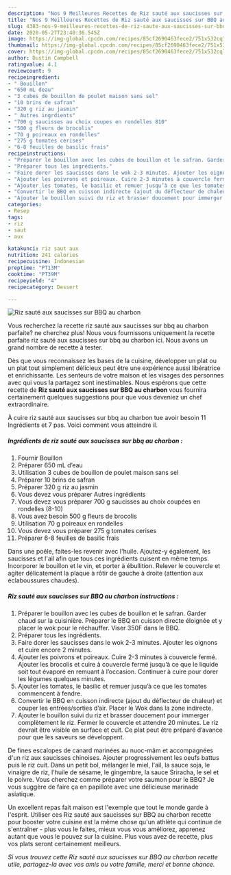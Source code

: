 ```yaml
---
description: "Nos 9 Meilleures Recettes de Riz sauté aux saucisses sur BBQ au charbon"
title: "Nos 9 Meilleures Recettes de Riz sauté aux saucisses sur BBQ au charbon"
slug: 4383-nos-9-meilleures-recettes-de-riz-saute-aux-saucisses-sur-bbq-au-charbon
date: 2020-05-27T23:40:36.545Z
image: https://img-global.cpcdn.com/recipes/85cf2690463fece2/751x532cq70/riz-saute-aux-saucisses-sur-bbq-au-charbon-photo-principale-de-la-recette.jpg
thumbnail: https://img-global.cpcdn.com/recipes/85cf2690463fece2/751x532cq70/riz-saute-aux-saucisses-sur-bbq-au-charbon-photo-principale-de-la-recette.jpg
cover: https://img-global.cpcdn.com/recipes/85cf2690463fece2/751x532cq70/riz-saute-aux-saucisses-sur-bbq-au-charbon-photo-principale-de-la-recette.jpg
author: Dustin Campbell
ratingvalue: 4.1
reviewcount: 9
recipeingredient:
- " Bouillon"
- "650 mL deau"
- "3 cubes de bouillon de poulet maison sans sel"
- "10 brins de safran"
- "320 g riz au jasmin"
- " Autres ingrdients"
- "700 g saucisses au choix coupes en rondelles 810"
- "500 g fleurs de brocolis"
- "70 g poireaux en rondelles"
- "275 g tomates cerises"
- "6-8 feuilles de basilic frais"
recipeinstructions:
- "Préparer le bouillon avec les cubes de bouillon et le safran. Garder chaud sur la cuisinière. Préparer le BBQ en cuisson directe éloignée et y placer le wok pour le réchauffer. Viser 350F dans le BBQ."
- "Préparer tous les ingrédients."
- "Faire dorer les saucisses dans le wok 2-3 minutes. Ajouter les oignons et cuire encore 2 minutes."
- "Ajouter les poivrons et poireaux. Cuire 2-3 minutes à couvercle fermé. Ajouter les brocolis et cuire à couvercle fermé jusqu’à ce que le liquide soit tout évaporé en remuant à l’occasion. Continuer à cuire pour dorer les légumes quelques minutes."
- "Ajouter les tomates, le basilic et remuer jusqu’à ce que les tomates commencent à fendre."
- "Convertir le BBQ en cuisson indirecte (ajout du déflecteur de chaleur) et couper les entrées/sorties d’air. Placer le Wok dans la zone indirecte."
- "Ajouter le bouillon suivi du riz et brasser doucement pour immerger complètement le riz. Fermer le couvercle et attendre 20 minutes. Le riz devrait être visible en surface et cuit. Ce plat peut être préparé d’avance pour que les saveurs se développent."
categories:
- Resep
tags:
- riz
- saut
- aux

katakunci: riz saut aux 
nutrition: 241 calories
recipecuisine: Indonesian
preptime: "PT13M"
cooktime: "PT39M"
recipeyield: "4"
recipecategory: Dessert

---
```



![Riz sauté aux saucisses sur BBQ au charbon](https://img-global.cpcdn.com/recipes/85cf2690463fece2/751x532cq70/riz-saute-aux-saucisses-sur-bbq-au-charbon-photo-principale-de-la-recette.jpg)

Vous recherchez la recette riz sauté aux saucisses sur bbq au charbon parfaite? ne cherchez plus! Nous vous fournissons uniquement la recette parfaite riz sauté aux saucisses sur bbq au charbon ici. Nous avons un grand nombre de recette à tester.

Dès que vous reconnaissez les bases de la cuisine, développer un plat ou un plat tout simplement délicieux peut être une expérience aussi libératrice et enrichissante. Les senteurs de votre maison et les visages des personnes avec qui vous la partagez sont inestimables. Nous espérons que cette recette de <strong> Riz sauté aux saucisses sur BBQ au charbon </strong> vous fournira certainement quelques suggestions pour que vous deveniez un chef extraordinaire.

<!--inarticleads1-->

À cuire riz sauté aux saucisses sur bbq au charbon tue avoir besoin 11 Ingrédients et 7 pas. Voici comment vous atteindre il.

##### Ingrédients de riz sauté aux saucisses sur bbq au charbon :

1. Fournir  Bouillon
1. Préparer 650 mL d’eau
1. Utilisation 3 cubes de bouillon de poulet maison sans sel
1. Préparer 10 brins de safran
1. Préparer 320 g riz au jasmin
1. Vous devez vous préparer  Autres ingrédients
1. Vous devez vous préparer 700 g saucisses au choix coupées en rondelles (8-10)
1. Vous avez besoin 500 g fleurs de brocolis
1. Utilisation 70 g poireaux en rondelles
1. Vous devez vous préparer 275 g tomates cerises
1. Préparer 6-8 feuilles de basilic frais


Dans une poêle, faites-les revenir avec l&#39;huile. Ajoutez-y également, les saucisses et l&#39;ail afin que tous ces ingrédients cuisent en même temps. Incorporer le bouillon et le vin, et porter à ébullition. Relever le couvercle et agiter délicatement la plaque à rôtir de gauche à droite (attention aux éclaboussures chaudes). 

<!--inarticleads2-->

##### Riz sauté aux saucisses sur BBQ au charbon instructions :

1. Préparer le bouillon avec les cubes de bouillon et le safran. Garder chaud sur la cuisinière. Préparer le BBQ en cuisson directe éloignée et y placer le wok pour le réchauffer. Viser 350F dans le BBQ.
1. Préparer tous les ingrédients.
1. Faire dorer les saucisses dans le wok 2-3 minutes. Ajouter les oignons et cuire encore 2 minutes.
1. Ajouter les poivrons et poireaux. Cuire 2-3 minutes à couvercle fermé. Ajouter les brocolis et cuire à couvercle fermé jusqu’à ce que le liquide soit tout évaporé en remuant à l’occasion. Continuer à cuire pour dorer les légumes quelques minutes.
1. Ajouter les tomates, le basilic et remuer jusqu’à ce que les tomates commencent à fendre.
1. Convertir le BBQ en cuisson indirecte (ajout du déflecteur de chaleur) et couper les entrées/sorties d’air. Placer le Wok dans la zone indirecte.
1. Ajouter le bouillon suivi du riz et brasser doucement pour immerger complètement le riz. Fermer le couvercle et attendre 20 minutes. Le riz devrait être visible en surface et cuit. Ce plat peut être préparé d’avance pour que les saveurs se développent.


De fines escalopes de canard marinées au nuoc-mâm et accompagnées d&#39;un riz aux saucisses chinoises. Ajouter progressivement les oeufs battus puis le riz cuit. Dans un petit bol, mélanger le miel, l&#39;ail, la sauce soja, le vinaigre de riz, l&#39;huile de sésame, le gingembre, la sauce Sriracha, le sel et le poivre. Vous cherchez comme préparer votre saumon pour le BBQ? Je vous suggère de faire ça en papillote avec une délicieuse marinade asiatique. 

<!--inarticleads1-->

<p>
Un excellent repas fait maison est l'exemple que tout le monde garde à l'esprit. Utiliser ces Riz sauté aux saucisses sur BBQ au charbon recette pour booster votre cuisine est la même chose qu'un athlète qui continue de s'entraîner - plus vous le faites, mieux vous vous améliorez, apprenez autant que vous le pouvez sur la cuisine. Plus vous avez de recette, plus vos plats seront certainement meilleurs.
</p>

<p>
<i>Si vous trouvez cette Riz sauté aux saucisses sur BBQ au charbon recette utile, partagez-la avec vos amis ou votre famille, merci et bonne chance.</i>
</p>
